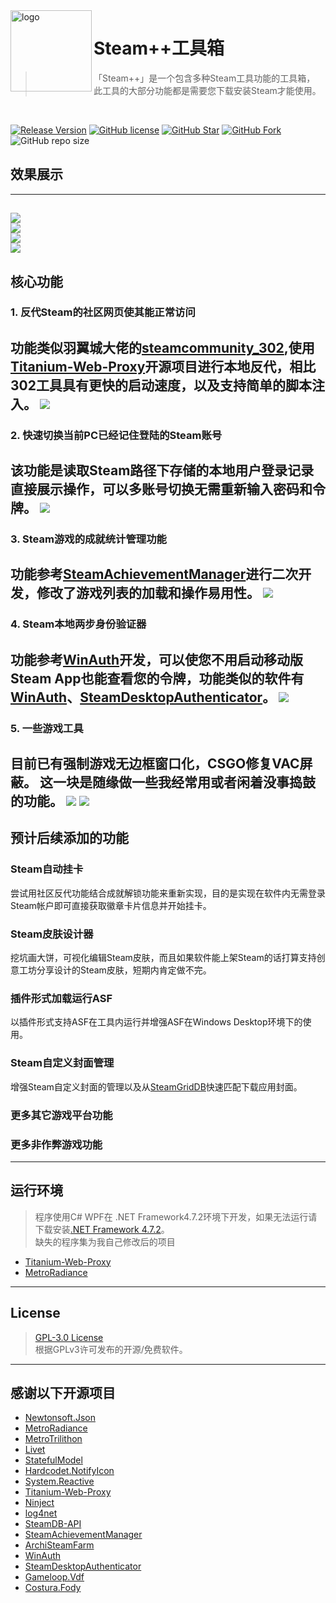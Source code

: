 <img src="https://raw.githubusercontent.com/rmbadmin/SteamTools/develop/Icon/LOGO1.png" alt="logo" width="130" height="130" align="left" />

<h1>Steam++工具箱</h1>

> 「Steam++」是一个包含多种Steam工具功能的工具箱，
>  此工具的大部分功能都是需要您下载安装Steam才能使用。
<br/>

[![Release Version](https://img.shields.io/github/v/release/rmbadmin/SteamTools?style=flat-square)](https://github.com/rmbadmin/SteamTools/releases/latest)
[![GitHub license](https://img.shields.io/github/license/rmbadmin/SteamTools?style=flat-square)](LICENSE)
[![GitHub Star](https://img.shields.io/github/stars/rmbadmin/SteamTools?style=flat-square)](https://github.com/rmbadmin/SteamTools/stargazers)
[![GitHub Fork](https://img.shields.io/github/forks/rmbadmin/SteamTools?style=flat-square)](https://github.com/rmbadmin/SteamTools/network/members)
![GitHub repo size](https://img.shields.io/github/repo-size/rmbadmin/SteamTools?style=flat-square&color=3cb371)

## 效果展示
-------
![](https://raw.githubusercontent.com/rmbadmin/SteamTools/develop/Data/s.png)  
![](https://raw.githubusercontent.com/rmbadmin/SteamTools/develop/Data/e.png)  
![](https://raw.githubusercontent.com/rmbadmin/SteamTools/develop/Data/e2.png)  
![](https://raw.githubusercontent.com/rmbadmin/SteamTools/develop/Data/t.png)  
------

## 核心功能

### 1. 反代Steam的社区网页使其能正常访问
功能类似羽翼城大佬的[steamcommunity_302](https://www.dogfight360.com/blog/686/),使用[Titanium-Web-Proxy](https://github.com/justcoding121/Titanium-Web-Proxy)开源项目进行本地反代，相比302工具具有更快的启动速度，以及支持简单的脚本注入。
![](https://raw.githubusercontent.com/rmbadmin/SteamTools/develop/Data/1.png)  
---
### 2. 快速切换当前PC已经记住登陆的Steam账号

该功能是读取Steam路径下存储的本地用户登录记录直接展示操作，可以多账号切换无需重新输入密码和令牌。
![](https://raw.githubusercontent.com/rmbadmin/SteamTools/develop/Data/2.png)
---
### 3. Steam游戏的成就统计管理功能
功能参考[SteamAchievementManager](https://github.com/gibbed/SteamAchievementManager)进行二次开发，修改了游戏列表的加载和操作易用性。
![](https://raw.githubusercontent.com/rmbadmin/SteamTools/develop/Data/3.png)
---

### 4. Steam本地两步身份验证器
功能参考[WinAuth](https://github.com/winauth/winauth)开发，可以使您不用启动移动版Steam App也能查看您的令牌，功能类似的软件有[WinAuth](https://github.com/winauth/winauth)、[SteamDesktopAuthenticator](https://github.com/Jessecar96/SteamDesktopAuthenticator)。
![](https://raw.githubusercontent.com/rmbadmin/SteamTools/develop/Data/4.png)
---

### 5. 一些游戏工具
目前已有强制游戏无边框窗口化，CSGO修复VAC屏蔽。
这一块是随缘做一些我经常用或者闲着没事捣鼓的功能。
![](https://raw.githubusercontent.com/rmbadmin/SteamTools/develop/Data/5.png)
![](https://raw.githubusercontent.com/rmbadmin/SteamTools/develop/Data/6.png)
---

## 预计后续添加的功能

### Steam自动挂卡
尝试用社区反代功能结合成就解锁功能来重新实现，目的是实现在软件内无需登录Steam帐户即可直接获取徽章卡片信息并开始挂卡。

### Steam皮肤设计器
挖坑画大饼，可视化编辑Steam皮肤，而且如果软件能上架Steam的话打算支持创意工坊分享设计的Steam皮肤，短期内肯定做不完。

### 插件形式加载运行ASF
以插件形式支持ASF在工具内运行并增强ASF在Windows Desktop环境下的使用。

### Steam自定义封面管理
增强Steam自定义封面的管理以及从[SteamGridDB](https://www.steamgriddb.com/)快速匹配下载应用封面。

### 更多其它游戏平台功能


### 更多非作弊游戏功能

---

## 运行环境
> 程序使用C# WPF在 .NET Framework4.7.2环境下开发，如果无法运行请下载安装[.NET Framework 4.7.2](https://dotnet.microsoft.com/download/dotnet-framework/net472)。  
> 缺失的程序集为我自己修改后的项目  
* [Titanium-Web-Proxy](https://github.com/rmbadmin/Titanium-Web-Proxy)
* [MetroRadiance](https://github.com/rmbadmin/MetroRadiance)

---

## License
> [GPL-3.0 License](https://github.com/rmbadmin/SteamTools/blob/develop/LICENSE)  
> 根据GPLv3许可发布的开源/免费软件。

---

## 感谢以下开源项目
* [Newtonsoft.Json](https://github.com/JamesNK/Newtonsoft.Json)
* [MetroRadiance](https://github.com/Grabacr07/MetroRadiance)
* [MetroTrilithon](https://github.com/Grabacr07/MetroTrilithon)
* [Livet](https://github.com/runceel/Livet)
* [StatefulModel](https://github.com/ugaya40/StatefulModel)
* [Hardcodet.NotifyIcon](https://github.com/HavenDV/Hardcodet.NotifyIcon.Wpf.NetCore)
* [System.Reactive](https://github.com/dotnet/reactive)
* [Titanium-Web-Proxy](https://github.com/justcoding121/Titanium-Web-Proxy)
* [Ninject](https://github.com/ninject/Ninject)
* [log4net](https://github.com/apache/logging-log4net)
* [SteamDB-API](https://github.com/SteamDB-API/api)
* [SteamAchievementManager](https://github.com/gibbed/SteamAchievementManager)
* [ArchiSteamFarm](https://github.com/JustArchiNET/ArchiSteamFarm)
* [WinAuth](https://github.com/winauth/winauth)
* [SteamDesktopAuthenticator](https://github.com/Jessecar96/SteamDesktopAuthenticator)
* [Gameloop.Vdf](https://github.com/shravan2x/Gameloop.Vdf)
* [Costura.Fody](https://github.com/Fody/Costura)